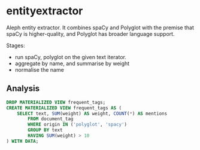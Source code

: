 # entityextractor

Aleph entity extractor. It combines spaCy and Polyglot with the premise
that spaCy is higher-quality, and Polyglot has broader language support.

Stages:

* run spaCy, polyglot on the given text iterator.
* aggregate by name, and summarise by weight
* normalise the name

## Analysis

```sql
DROP MATERIALIZED VIEW frequent_tags;
CREATE MATERIALIZED VIEW frequent_tags AS (
    SELECT text, SUM(weight) AS weight, COUNT(*) AS mentions
        FROM document_tag
        WHERE origin IN ('polyglot', 'spacy')
        GROUP BY text
        HAVING SUM(weight) > 10
) WITH DATA;
```